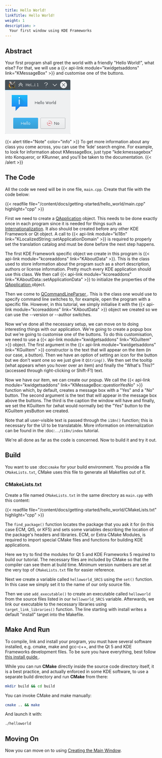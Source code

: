 ```yaml
---
title: Hello World!
linkTitle: Hello World!
weight: 1
description: >
  Your first window using KDE Frameworks
---
```


## Abstract

Your first program shall greet the world with a friendly "Hello World!", what else? For that, we will use a {{< api-link module="kwidgetsaddons" link="KMessageBox" >}} and customise one of the buttons. 

![](result.png)

{{< alert title="Note" color="info" >}}
To get more information about any class you come across, you can use the ‘kde’ search engine. For example, to look for information about KMessageBox, just type "kde:kmessagebox" into Konqueror, or KRunner, and you’ll be taken to the documentation.
{{< /alert >}}


## The Code

All the code we need will be in one file, `main.cpp`. Create that file with the code below: 

{{< readfile file="/content/docs/getting-started/hello_world/main.cpp" highlight="cpp" >}}

First we need to create a [QApplication](https://doc.qt.io/qt-5/qapplication.html) object. This needs to be done exactly once in each program since it is needed for things such as [Internationalization](../i18n/). It also should be created before any other KDE Framework or Qt object. A call to {{< api-link module="ki18n" link="KLocalizedString::setApplicationDomain" >}} is required to properly set the translation catalog and must be done before the next step happens. 

The first KDE Framework specific object we create in this program is {{< api-link module="kcoreaddons" link="KAboutData" >}}. This is the class used to store information about the program such as a short description, authors or license information. Pretty much every KDE application should use this class. We then call {{< api-link module="kcoreaddons" link="KAboutData::setApplicationData" >}} to initialize the properties of the [QApplication ](https://doc.qt.io/qt-5/qapplication.html) object. 

Then we come to [QCommandLineParser ](https://doc.qt.io/qt-5/qcommandlineparser.html). This is the class one would use to specify command line switches to, for example, open the program with a specific file. However, in this tutorial, we simply initialise it with the {{< api-link module="kcoreaddons" link="KAboutData" >}} object we created so we can use the --version or --author switches. 

Now we've done all the necessary setup, we can move on to doing interesting things with our application. We're going to create a popup box but we're going to customise one of the buttons. To do this customisation, we need to use a {{< api-link module="kwidgetsaddons" link="KGuiItem" >}} object. The first argument in the {{< api-link module="kwidgetsaddons" link="KGuiItem" >}} constructor is the text that will appear on the item (in our case, a button). Then we have an option of setting an icon for the button but we don't want one so we just give it `QString()`. We then set the tooltip (what appears when you hover over an item) and finally the "What's This?" (accessed through right-clicking or Shift-F1) text. 

Now we have our item, we can create our popup. We call the {{< api-link module="kwidgetsaddons" link="KMessageBox::questionYesNo" >}} function which, by default, creates a message box with a "Yes" and a "No" button. The second argument is the text that will appear in the message box above the buttons. The third is the caption the window will have and finally, we set the KGuiItem for (what would normally be) the "Yes" button to the KGuiItem yesButton we created. 

Note that all user-visible text is passed through the `i18n()` function; this is necessary for the UI to be translatable. More information on internalization can be found in the :doc:`../i18n/index` tutorial. 

We're all done as far as the code is concerned. Now to build it and try it out.

## Build

You want to use :doc:`cmake` for your build environment. You provide a file `CMakeLists.txt`, CMake uses this file to generate all Makefiles out of it. 

### CMakeLists.txt

Create a file named `CMakeLists.txt` in the same directory as `main.cpp` with this content: 

{{< readfile file="/content/docs/getting-started/hello_world/CMakeLists.txt" highlight="cpp" >}}

The `find_package()` function locates the package that you ask it for (in this case ECM, Qt5, or KF5) and sets some variables describing the location of the package's headers and libraries. ECM, or Extra CMake Modules, is required to import special CMake files and functions for building KDE applications.

Here we try to find the modules for Qt 5 and KDE Frameworks 5 required to build our tutorial. The necessary files are included by CMake so that the compiler can see them at build time. Minimum version numbers are set at the very top of `CMakeLists.txt` file for easier reference.

Next we create a variable called `helloworld_SRCS` using the `set()` function. In this case we simply set it to the name of our only source file. 

Then we use `add_executable()` to create an executable called `helloworld` from the source files listed in our `helloworld_SRCS` variable. Afterwards, we link our executable to the necessary libraries using `target_link_libraries()` function. The line starting with install writes a default "install" target into the Makefile. 

Make And Run
------------

To compile, link and install your program, you must have several software installed, e.g. cmake, make and gcc-c++, and the Qt 5 and KDE Frameworks development files. To be sure you have everything, best follow [this install guide ](https://community.kde.org/Get_Involved/development#One-time_setup:_your_development_environment). 

While you can run **CMake** directly inside the source code directory itself, it is a best practice, and actually enforced in some KDE software, to use a separate build directory and run **CMake** from there: 

```bash
mkdir build && cd build
```

You can invoke CMake and make manually:

```bash
cmake .. && make
```

And launch it with: 

```bash
./helloworld
```
    
Moving On
---------

Now you can move on to using [Creating the Main Window](main_window).
